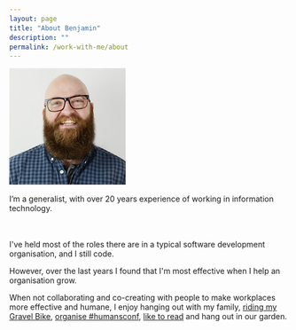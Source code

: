 ```yaml
---
layout: page
title: "About Benjamin"
description: ""
permalink: /work-with-me/about
---
```


<p>
  <img class="aboutimg" src="/static/img/benjamin.jpg" />

  I’m a generalist, with over 20 years experience of working in information technology.

  <br>
  <br>
  I've held most of the roles there are in a typical software development organisation, and I still code.

</p>
<div style='clear: both;'></div>

However, over the last years I found that I'm most effective when I help an organisation grow.

When not collaborating and co-creating with people to make workplaces more effective and humane, I enjoy hanging out with my family,
[riding my Gravel Bike](https://www.strava.com/athletes/43411671), [organise #humansconf](https://humansconf.org), [like to read](https://twitter.com/benjamin/status/1251133303131963395/photo/1) and hang out in our garden.
